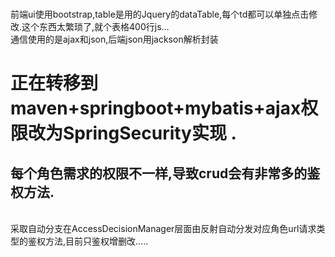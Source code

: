 </br>前端ui使用bootstrap,table是用的Jquery的dataTable,每个td都可以单独点击修改.这个东西太繁琐了,就个表格400行js...
</br>通信使用的是ajax和json,后端json用jackson解析封装



# 正在转移到maven+springboot+mybatis+ajax权限改为SpringSecurity实现 .
## 每个角色需求的权限不一样,导致crud会有非常多的鉴权方法.
</br>采取自动分支在AccessDecisionManager层面由反射自动分发对应角色url请求类型的鉴权方法,目前只鉴权增删改.....

  
  
